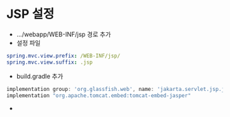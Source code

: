 # JSP 설정
- .../webapp/WEB-INF/jsp 경로 추가
- 설정 파일
```yaml
spring.mvc.view.prefix: /WEB-INF/jsp/
spring.mvc.view.suffix: .jsp
```
- build.gradle 추가
```groovy
implementation group: 'org.glassfish.web', name: 'jakarta.servlet.jsp.jstl', version: '2.0.0'
implementation "org.apache.tomcat.embed:tomcat-embed-jasper"
```
- 

